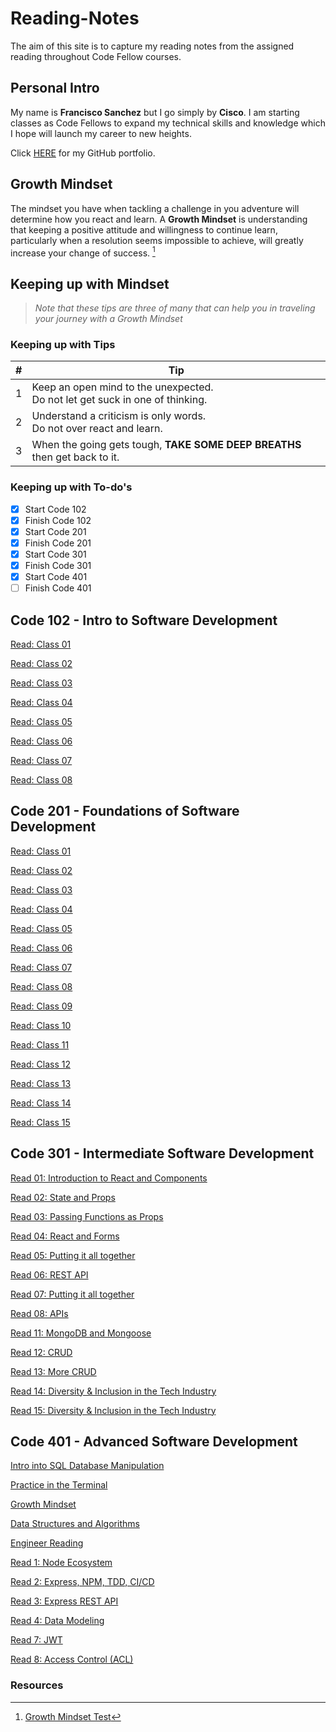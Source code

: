 # Reading-Notes

The aim of this site is to capture my reading notes from the assigned reading throughout Code Fellow courses.

## Personal Intro

My name is **Francisco Sanchez** but I go simply by **Cisco**. I am starting classes as Code Fellows to expand my technical skills and knowledge which I hope will launch my career to new heights.

Click [HERE](https://github.com/c0d3cisco/) for my GitHub portfolio.

## Growth Mindset

The mindset you have when tackling a challenge in you adventure will determine how you react and learn. A **Growth Mindset** is understanding that keeping a positive attitude and willingness to continue learn, particularly when a resolution seems impossible to achieve, will greatly increase your change of success. [^1]

## Keeping up with Mindset

> *Note that these tips are three of many that can help you in traveling your journey with a Growth Mindset*  

### Keeping up with Tips

| # | Tip |
| ------ | ------ |
| 1 | Keep an open mind to the unexpected. <br> Do not let get suck in one of thinking. |
| 2 | Understand a criticism is only words. <br>  Do not over react and learn. |
| 3 | When the going gets tough, **TAKE SOME DEEP BREATHS** then get back to it. |

### Keeping up with To-do's

+ [x] Start Code 102
+ [x] Finish Code 102
+ [x] Start Code 201
+ [x] Finish Code 201
+ [x] Start Code 301
+ [x] Finish Code 301
+ [x] Start Code 401
+ [ ] Finish Code 401

## **Code 102** - Intro to Software Development

[Read: Class 01](/code-102/code102_day1.md)

[Read: Class 02](/code-102/coder-computer.md)

[Read: Class 03](/code-102/reading-3.md)

[Read: Class 04](/code-102/reading-4.md)

[Read: Class 05](/code-102/reading-5.md)

[Read: Class 06](/code-102/reading-6.md)

[Read: Class 07](/code-102/reading-7.md)

[Read: Class 08](/code-102/reading-8.md)

## **Code 201** - Foundations of Software Development

[Read: Class 01](/code-201/class-01.md)

[Read: Class 02](/code-201/class-02.md)

[Read: Class 03](/code-201/class-03.md)

[Read: Class 04](/code-201/class-04.md)

[Read: Class 05](/code-201/class-05.md)

[Read: Class 06](/code-201/class-06.md)

[Read: Class 07](/code-201/class-07.md)

[Read: Class 08](/code-201/class-08.md)

[Read: Class 09](/code-201/class-09.md)

[Read: Class 10](/code-201/class-10.md)

[Read: Class 11](/code-201/class-11.md)

[Read: Class 12](/code-201/class-12.md)

[Read: Class 13](/code-201/class-13.md)

[Read: Class 14](/code-201/class-14.md)

[Read: Class 15](/code-201/reading-15.md)

## **Code 301** - Intermediate Software Development

[Read 01: Introduction to React and Components](/code-301/class-01.md)

[Read 02: State and Props](/code-301/class-02.md)

[Read 03: Passing Functions as Props](/code-301/class-03.md)

[Read 04: React and Forms](/code-301/class-04.md)

[Read 05: Putting it all together](/code-301/class-05.md)

[Read 06: REST API](/code-301/class-06.md)

[Read 07: Putting it all together](/code-301/class-07.md)

[Read 08: APIs](/code-301/class-08.md)

[Read 11: MongoDB and Mongoose](/code-301/class-11.md)

[Read 12: CRUD](/code-301/class-12.md)

[Read 13: More CRUD](/code-301/class-13.md)

[Read 14: Diversity & Inclusion in the Tech Industry](/code-301/class-14.md)

[Read 15: Diversity & Inclusion in the Tech Industry](/code-301/class-15.md)

## **Code 401** - Advanced Software Development

[Intro into SQL Database Manipulation](/code-401/introSQL.md)

[Practice in the Terminal](/code-401/practiceTerminal.md)

[Growth Mindset](/code-401/growth_mindset.md)

[Data Structures and Algorithms](/code-401/dataStructure.md)

[Engineer Reading](/code-401/engineeringReading.md)

[Read 1: Node Ecosystem](/code-401/class-01.md)

[Read 2: Express, NPM, TDD, CI/CD](/code-401/class-02.md)

[Read 3: Express REST API](/code-401/class-03.md)

[Read 4: Data Modeling](/code-401/class-04.md)

[Read 7: JWT](/code-401/class-07.md)

[Read 8: Access Control (ACL)](/code-401/class-08.md)

### Resources

[^1]: [Growth Mindset Test](https://www.atlassian.com/blog/inside-atlassian/growth-mindset)
